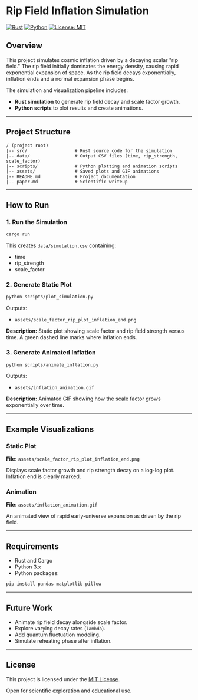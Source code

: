# Rip Field Inflation Simulation

[![Rust](https://img.shields.io/badge/Rust-1.70%2B-orange)](https://www.rust-lang.org/)
[![Python](https://img.shields.io/badge/Python-3.8%2B-blue)](https://www.python.org/)
[![License: MIT](https://img.shields.io/badge/License-MIT-green.svg)](https://opensource.org/licenses/MIT)

## Overview

This project simulates cosmic inflation driven by a decaying scalar "rip field." 
The rip field initially dominates the energy density, causing rapid exponential expansion of space. As the rip field decays exponentially, inflation ends and a normal expansion phase begins.

The simulation and visualization pipeline includes:
- **Rust simulation** to generate rip field decay and scale factor growth.
- **Python scripts** to plot results and create animations.

---

## Project Structure

```
/ (project root)
|-- src/                  # Rust source code for the simulation
|-- data/                 # Output CSV files (time, rip_strength, scale_factor)
|-- scripts/              # Python plotting and animation scripts
|-- assets/               # Saved plots and GIF animations
|-- README.md             # Project documentation
|-- paper.md              # Scientific writeup
```

---

## How to Run

### 1. Run the Simulation

```bash
cargo run
```

This creates `data/simulation.csv` containing:
- time
- rip_strength
- scale_factor

### 2. Generate Static Plot

```bash
python scripts/plot_simulation.py
```

Outputs:
- `assets/scale_factor_rip_plot_inflation_end.png`

**Description:**
Static plot showing scale factor and rip field strength versus time. A green dashed line marks where inflation ends.

### 3. Generate Animated Inflation

```bash
python scripts/animate_inflation.py
```

Outputs:
- `assets/inflation_animation.gif`

**Description:**
Animated GIF showing how the scale factor grows exponentially over time.

---

## Example Visualizations

### Static Plot

**File:** `assets/scale_factor_rip_plot_inflation_end.png`

Displays scale factor growth and rip strength decay on a log-log plot. Inflation end is clearly marked.

### Animation

**File:** `assets/inflation_animation.gif`

An animated view of rapid early-universe expansion as driven by the rip field.

---

## Requirements

- Rust and Cargo
- Python 3.x
- Python packages:

```bash
pip install pandas matplotlib pillow
```

---

## Future Work

- Animate rip field decay alongside scale factor.
- Explore varying decay rates (`lambda`).
- Add quantum fluctuation modeling.
- Simulate reheating phase after inflation.

---

## License

This project is licensed under the [MIT License](https://opensource.org/licenses/MIT).

Open for scientific exploration and educational use.

